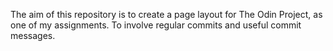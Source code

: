 The aim of this repository is to create a page layout for The Odin Project, as one of my assignments. To involve regular commits and useful commit messages.
